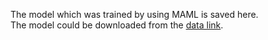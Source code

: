   The model which was trained by using MAML is saved here.  
  The model could be downloaded from the [data link](https://drive.google.com/drive/folders/1_3j6QsrLM2Sbq4e79ZpoBfUfkAUnt8iV?usp=sharing).   